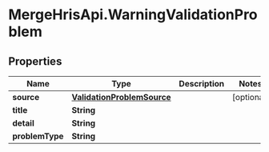 # MergeHrisApi.WarningValidationProblem

## Properties

Name | Type | Description | Notes
------------ | ------------- | ------------- | -------------
**source** | [**ValidationProblemSource**](ValidationProblemSource.md) |  | [optional] 
**title** | **String** |  | 
**detail** | **String** |  | 
**problemType** | **String** |  | 


